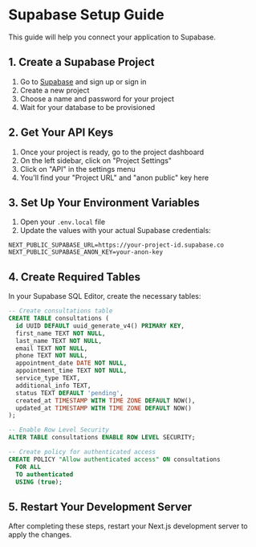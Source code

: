 # Supabase Setup Guide

This guide will help you connect your application to Supabase.

## 1. Create a Supabase Project

1. Go to [Supabase](https://supabase.com/) and sign up or sign in
2. Create a new project
3. Choose a name and password for your project
4. Wait for your database to be provisioned

## 2. Get Your API Keys

1. Once your project is ready, go to the project dashboard
2. On the left sidebar, click on "Project Settings"
3. Click on "API" in the settings menu
4. You'll find your "Project URL" and "anon public" key here

## 3. Set Up Your Environment Variables

1. Open your `.env.local` file
2. Update the values with your actual Supabase credentials:

```
NEXT_PUBLIC_SUPABASE_URL=https://your-project-id.supabase.co
NEXT_PUBLIC_SUPABASE_ANON_KEY=your-anon-key
```

## 4. Create Required Tables

In your Supabase SQL Editor, create the necessary tables:

```sql
-- Create consultations table
CREATE TABLE consultations (
  id UUID DEFAULT uuid_generate_v4() PRIMARY KEY,
  first_name TEXT NOT NULL,
  last_name TEXT NOT NULL,
  email TEXT NOT NULL,
  phone TEXT NOT NULL,
  appointment_date DATE NOT NULL,
  appointment_time TEXT NOT NULL,
  service_type TEXT,
  additional_info TEXT,
  status TEXT DEFAULT 'pending',
  created_at TIMESTAMP WITH TIME ZONE DEFAULT NOW(),
  updated_at TIMESTAMP WITH TIME ZONE DEFAULT NOW()
);

-- Enable Row Level Security
ALTER TABLE consultations ENABLE ROW LEVEL SECURITY;

-- Create policy for authenticated access
CREATE POLICY "Allow authenticated access" ON consultations
  FOR ALL
  TO authenticated
  USING (true);
```

## 5. Restart Your Development Server

After completing these steps, restart your Next.js development server to apply the changes.
